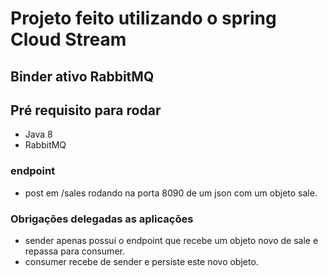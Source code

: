 # Projeto feito utilizando o spring Cloud Stream 

## Binder ativo RabbitMQ

## Pré requisito para rodar
- Java 8 
- RabbitMQ

### endpoint

- post em /sales rodando na porta 8090 de um json com um objeto sale.


### Obrigações delegadas as aplicações
- sender apenas possui o endpoint que recebe um objeto novo de sale e repassa para consumer.
- consumer recebe de sender e persiste este novo objeto.

